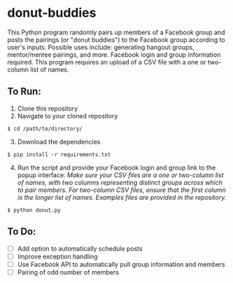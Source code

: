 # donut-buddies

This Python program randomly pairs up members of a Facebook group and posts the pairings (or "donut buddies") to the Facebook group according to user's inputs. Possible uses include: generating hangout groups, mentor/mentee pairings, and more. Facebook login and group information required. This program requires an upload of a CSV file with a one or two-column list of names. 

## To Run: 
1. Clone this repository
2. Navigate to your cloned repository
```
$ cd /path/to/directory/
```
3. Download the dependencies
```
$ pip install -r requirements.txt
```
4. Run the script and provide your Facebook login and group link to the popup interface. 
*Make sure your CSV files are a one or two-column list of names, with two columns representing distinct groups across which to pair members. For two-column CSV files, ensure that the first column is the longer list of names. Examples files are provided in the repository.*
```
$ python donut.py
```

## To Do: 
- [ ] Add option to automatically schedule posts
- [ ] Improve exception handling
- [ ] Use Facebook API to automatically pull group information and members
- [ ] Pairing of odd number of members
